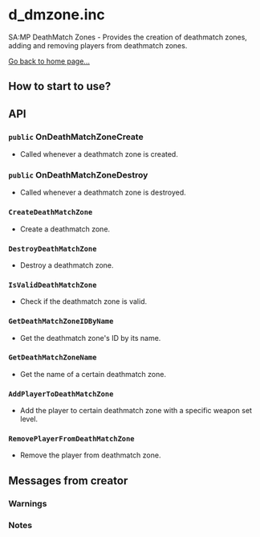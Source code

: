 # d_dmzone.inc
SA:MP DeathMatch Zones - Provides the creation of deathmatch zones, adding and removing players from deathmatch zones.

[Go back to home page...](README.md)
## How to start to use?
## API
### `public` OnDeathMatchZoneCreate
- Called whenever a deathmatch zone is created.
### `public` OnDeathMatchZoneDestroy
- Called whenever a deathmatch zone is destroyed.
### `CreateDeathMatchZone`
- Create a deathmatch zone.

### `DestroyDeathMatchZone`
- Destroy a deathmatch zone.

### `IsValidDeathMatchZone`
- Check if the deathmatch zone is valid.

### `GetDeathMatchZoneIDByName`
- Get the deathmatch zone's ID by its name.

### `GetDeathMatchZoneName`
- Get the name of a certain deathmatch zone.

### `AddPlayerToDeathMatchZone`
- Add the player to certain deathmatch zone with a specific weapon set level.

### `RemovePlayerFromDeathMatchZone`
- Remove the player from deathmatch zone.
## Messages from creator
### Warnings
### Notes
